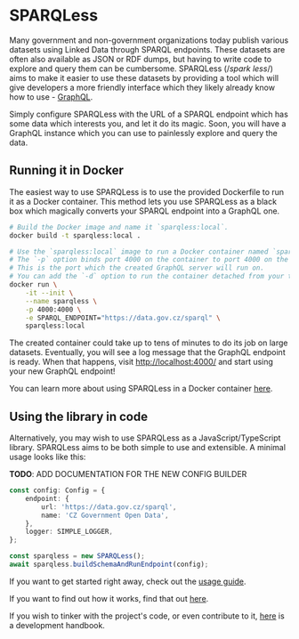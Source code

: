 # SPARQLess

Many government and non-government organizations today publish various datasets using Linked Data through SPARQL endpoints.
These datasets are often also available as JSON or RDF dumps, but having to write code to explore and query them can be cumbersome.
SPARQLess (/_spark less_/) aims to make it easier to use these datasets by providing a tool which will give developers a more
friendly interface which they likely already know how to use - [GraphQL](https://graphql.org/learn/).

Simply configure SPARQLess with the URL of a SPARQL endpoint which has some data which interests you, and
let it do its magic. Soon, you will have a GraphQL instance which you can use to painlessly explore and query the data.

## Running it in Docker

The easiest way to use SPARQLess is to use the provided Dockerfile to run it as a Docker container.
This method lets you use SPARQLess as a black box which magically converts your SPARQL
endpoint into a GraphQL one.

```bash
# Build the Docker image and name it `sparqless:local`.
docker build -t sparqless:local .

# Use the `sparqless:local` image to run a Docker container named `sparqless`.
# The `-p` option binds port 4000 on the container to port 4000 on the local machine.
# This is the port which the created GraphQL server will run on.
# You can add the `-d` option to run the container detached from your terminal.
docker run \
    -it --init \
    --name sparqless \
    -p 4000:4000 \
    -e SPARQL_ENDPOINT="https://data.gov.cz/sparql" \
    sparqless:local
```

The created container could take up to tens of minutes to do its job on large datasets.
Eventually, you will see a log message that the GraphQL endpoint is ready.
When that happens, visit [http://localhost:4000/](http://localhost:4000/) and start using
your new GraphQL endpoint!

You can learn more about using SPARQLess in a Docker container [here](docker.md).

## Using the library in code

Alternatively, you may wish to use SPARQLess as a JavaScript/TypeScript library.
SPARQLess aims to be both simple to use and extensible. A minimal usage looks like this:

__TODO__: ADD DOCUMENTATION FOR THE NEW CONFIG BUILDER

```ts
const config: Config = {
    endpoint: {
        url: 'https://data.gov.cz/sparql',
        name: 'CZ Government Open Data',
    },
    logger: SIMPLE_LOGGER,
};

const sparqless = new SPARQLess();
await sparqless.buildSchemaAndRunEndpoint(config);
```

If you want to get started right away, check out the [usage guide](usage.md).

If you want to find out how it works, find that out [here](overview.md).

If you wish to tinker with the project's code, or even contribute to it, [here](development.md) is a development
handbook.
